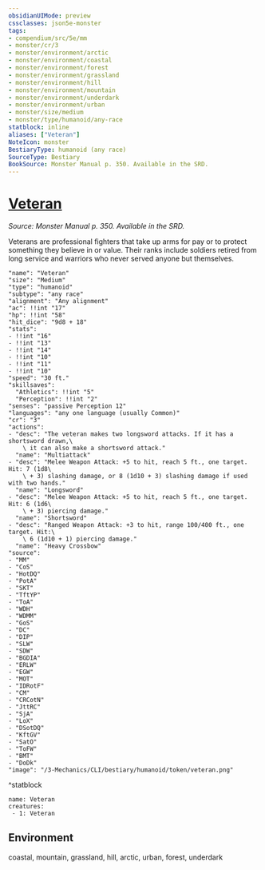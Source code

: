 ```yaml
---
obsidianUIMode: preview
cssclasses: json5e-monster
tags:
- compendium/src/5e/mm
- monster/cr/3
- monster/environment/arctic
- monster/environment/coastal
- monster/environment/forest
- monster/environment/grassland
- monster/environment/hill
- monster/environment/mountain
- monster/environment/underdark
- monster/environment/urban
- monster/size/medium
- monster/type/humanoid/any-race
statblock: inline
aliases: ["Veteran"]
NoteIcon: monster
BestiaryType: humanoid (any race)
SourceType: Bestiary
BookSource: Monster Manual p. 350. Available in the SRD.
---
```

# [Veteran](3-Mechanics\CLI\bestiary\humanoid/veteran.md)
*Source: Monster Manual p. 350. Available in the SRD.*  

Veterans are professional fighters that take up arms for pay or to protect something they believe in or value. Their ranks include soldiers retired from long service and warriors who never served anyone but themselves.

```statblock
"name": "Veteran"
"size": "Medium"
"type": "humanoid"
"subtype": "any race"
"alignment": "Any alignment"
"ac": !!int "17"
"hp": !!int "58"
"hit_dice": "9d8 + 18"
"stats":
- !!int "16"
- !!int "13"
- !!int "14"
- !!int "10"
- !!int "11"
- !!int "10"
"speed": "30 ft."
"skillsaves":
  "Athletics": !!int "5"
  "Perception": !!int "2"
"senses": "passive Perception 12"
"languages": "any one language (usually Common)"
"cr": "3"
"actions":
- "desc": "The veteran makes two longsword attacks. If it has a shortsword drawn,\
    \ it can also make a shortsword attack."
  "name": "Multiattack"
- "desc": "Melee Weapon Attack: +5 to hit, reach 5 ft., one target. Hit: 7 (1d8\
    \ + 3) slashing damage, or 8 (1d10 + 3) slashing damage if used with two hands."
  "name": "Longsword"
- "desc": "Melee Weapon Attack: +5 to hit, reach 5 ft., one target. Hit: 6 (1d6\
    \ + 3) piercing damage."
  "name": "Shortsword"
- "desc": "Ranged Weapon Attack: +3 to hit, range 100/400 ft., one target. Hit:\
    \ 6 (1d10 + 1) piercing damage."
  "name": "Heavy Crossbow"
"source":
- "MM"
- "CoS"
- "HotDQ"
- "PotA"
- "SKT"
- "TftYP"
- "ToA"
- "WDH"
- "WDMM"
- "GoS"
- "DC"
- "DIP"
- "SLW"
- "SDW"
- "BGDIA"
- "ERLW"
- "EGW"
- "MOT"
- "IDRotF"
- "CM"
- "CRCotN"
- "JttRC"
- "SjA"
- "LoX"
- "DSotDQ"
- "KftGV"
- "SatO"
- "ToFW"
- "BMT"
- "DoDk"
"image": "/3-Mechanics/CLI/bestiary/humanoid/token/veteran.png"
```
^statblock

```encounter-table
name: Veteran
creatures:
 - 1: Veteran
```

## Environment

coastal, mountain, grassland, hill, arctic, urban, forest, underdark